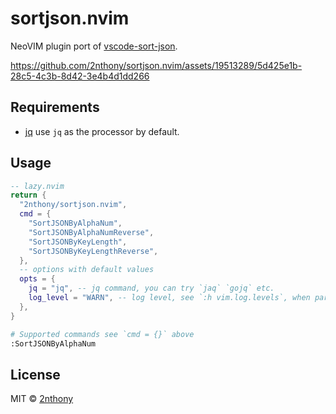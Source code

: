 # sortjson.nvim

NeoVIM plugin port of [vscode-sort-json](https://github.com/richie5um/vscode-sort-json).

https://github.com/2nthony/sortjson.nvim/assets/19513289/5d425e1b-28c5-4c3b-8d42-3e4b4d1dd266

## Requirements

- [jq](https://jqlang.github.io/jq/) use `jq` as the processor by default.

## Usage

```lua
-- lazy.nvim
return {
  "2nthony/sortjson.nvim",
  cmd = {
    "SortJSONByAlphaNum",
    "SortJSONByAlphaNumReverse",
    "SortJSONByKeyLength",
    "SortJSONByKeyLengthReverse",
  },
  -- options with default values
  opts = {
    jq = "jq", -- jq command, you can try `jaq` `gojq` etc.
    log_level = "WARN", -- log level, see `:h vim.log.levels`, when parsing json failed
  },
}
```

```sh
# Supported commands see `cmd = {}` above
:SortJSONByAlphaNum
```

## License

MIT &copy; [2nthony](https://github.com/sponsors/2nthony)
